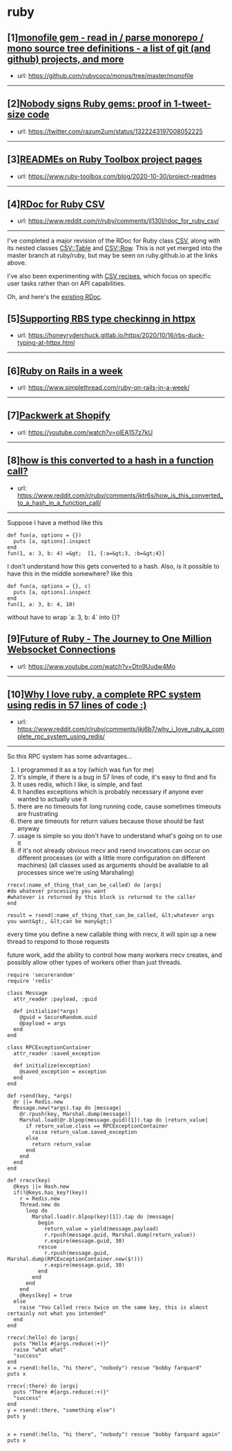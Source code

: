 # ruby
## [1][monofile gem - read in / parse monorepo / mono source tree definitions - a list of git (and github) projects, and more](https://www.reddit.com/r/ruby/comments/jlgkvd/monofile_gem_read_in_parse_monorepo_mono_source/)
- url: https://github.com/rubycoco/monos/tree/master/monofile
---

## [2][Nobody signs Ruby gems: proof in 1-tweet-size code](https://www.reddit.com/r/ruby/comments/jl29xm/nobody_signs_ruby_gems_proof_in_1tweetsize_code/)
- url: https://twitter.com/razum2um/status/1322243197008052225
---

## [3][READMEs on Ruby Toolbox project pages](https://www.reddit.com/r/ruby/comments/jkzf7x/readmes_on_ruby_toolbox_project_pages/)
- url: https://www.ruby-toolbox.com/blog/2020-10-30/project-readmes
---

## [4][RDoc for Ruby CSV](https://www.reddit.com/r/ruby/comments/jl130l/rdoc_for_ruby_csv/)
- url: https://www.reddit.com/r/ruby/comments/jl130l/rdoc_for_ruby_csv/
---
I've completed a major revision of the RDoc for Ruby class [CSV](https://ruby.github.io/csv/CSV.html), along with its nested classes [CSV::Table](https://ruby.github.io/csv/CSV/Table.html) and [CSV::Row](https://ruby.github.io/csv/CSV/Row.html).  This is not yet merged into the master branch at ruby/ruby, but may be seen on ruby.github.io at the links above.

I've also been experimenting with [CSV recipes](https://ruby.github.io/csv/doc/csv/recipes/recipes_rdoc.html), which focus on specific user tasks rather than on API capabilities.

Oh, and here's the [existing RDoc](https://ruby-doc.org/stdlib-2.7.2/libdoc/csv/rdoc/CSV.html).
## [5][Supporting RBS type checkinng in httpx](https://www.reddit.com/r/ruby/comments/jl6l8z/supporting_rbs_type_checkinng_in_httpx/)
- url: https://honeyryderchuck.gitlab.io/httpx/2020/10/16/rbs-duck-typing-at-httpx.html
---

## [6][Ruby on Rails in a week](https://www.reddit.com/r/ruby/comments/jkpvwf/ruby_on_rails_in_a_week/)
- url: https://www.simplethread.com/ruby-on-rails-in-a-week/
---

## [7][Packwerk at Shopify](https://www.reddit.com/r/ruby/comments/jkwp16/packwerk_at_shopify/)
- url: https://youtube.com/watch?v=olEA157z7kU
---

## [8][how is this converted to a hash in a function call?](https://www.reddit.com/r/ruby/comments/jktr6s/how_is_this_converted_to_a_hash_in_a_function_call/)
- url: https://www.reddit.com/r/ruby/comments/jktr6s/how_is_this_converted_to_a_hash_in_a_function_call/
---
Suppose I have a method like this 

    def fun(a, options = {})
      puts [a, options].inspect
    end
    fun(1, a: 3, b: 4) =&gt;  [1, {:a=&gt;3, :b=&gt;4}]

I don't understand how this gets converted to a hash. Also, is it possible to have this in the middle somewhere? like this  


    def fun(a, options = {}, c)
      puts [a, options].inspect
    end
    fun(1, a: 3, b: 4, 10)

without have to wrap \`a: 3, b: 4\` into  {}?
## [9][Future of Ruby - The Journey to One Million Websocket Connections](https://www.reddit.com/r/ruby/comments/jki55j/future_of_ruby_the_journey_to_one_million/)
- url: https://www.youtube.com/watch?v=Dtn9Uudw4Mo
---

## [10][Why I love ruby, a complete RPC system using redis in 57 lines of code :)](https://www.reddit.com/r/ruby/comments/jki6b7/why_i_love_ruby_a_complete_rpc_system_using_redis/)
- url: https://www.reddit.com/r/ruby/comments/jki6b7/why_i_love_ruby_a_complete_rpc_system_using_redis/
---
So this RPC system has some advantages...
1. I programmed it as a toy (which was fun for me)
2. It's simple, if there is a bug in 57 lines of code, it's easy to find and fix
3. It uses redis, which I like, is simple, and fast
4. It handles exceptions which is probably necessary if anyone ever wanted to actually use it
5. there are no timeouts for long running code, cause sometimes timeouts are frustrating
6. there are timeouts for return values because those should be fast anyway
7. usage is simple so you don't have to understand what's going on to use it
8. if it's not already obvious rrecv and rsend invocations can occur on different processes (or with a little more configuration on different machines)  (all classes used as arguments should be available to all processes since we're using Marshaling)

```
rrecv(:name_of_thing_that_can_be_called) do |args|
#do whatever processing you want
#whatever is returned by this block is returned to the caller
end
```
```
result = rsend(:name_of_thing_that_can_be_called, &lt;whatever args you want&gt;, &lt;can be many&gt;)
```
every time you define a new callable thing with rrecv, it will spin up a new thread to respond to those requests

future work, add the ability to control how many workers rrecv creates, and possibly allow other types of workers other than just threads.



```
require 'securerandom'
require 'redis'

class Message
  attr_reader :payload, :guid

  def initialize(*args)
    @guid = SecureRandom.uuid
    @payload = args
  end
end

class RPCExceptionContainer
  attr_reader :saved_exception

  def initialize(exception)
    @saved_exception = exception
  end
end

def rsend(key, *args)
  @r ||= Redis.new
  Message.new(*args).tap do |message|
    @r.rpush(key, Marshal.dump(message))
    Marshal.load(@r.blpop(message.guid)[1]).tap do |return_value|
      if return_value.class == RPCExceptionContainer
        raise return_value.saved_exception
      else
        return return_value
      end
    end
  end
end

def rrecv(key)
  @keys ||= Hash.new
  if(!@keys.has_key?(key))
    r = Redis.new
    Thread.new do
      loop do
        Marshal.load(r.blpop(key)[1]).tap do |message|
          begin
            return_value = yield(message.payload)
            r.rpush(message.guid, Marshal.dump(return_value))
            r.expire(message.guid, 30)
          rescue
            r.rpush(message.guid, Marshal.dump(RPCExceptionContainer.new($!)))
            r.expire(message.guid, 30)
          end
        end
      end
    end
    @keys[key] = true
  else
    raise "You Called rrecv twice on the same key, this is almost certainly not what you intended"
  end
end

rrecv(:hello) do |args|
  puts "Hello #{args.reduce(:+)}"
  raise "what what"
  "success"
end
x = rsend(:hello, "hi there", "nobody") rescue "bobby farquard"
puts x

rrecv(:there) do |args|
  puts "There #{args.reduce(:+)}"
  "success"
end
y = rsend(:there, "something else")
puts y


x = rsend(:hello, "hi there", "nobody") rescue "bobby farquard again"
puts x
```
